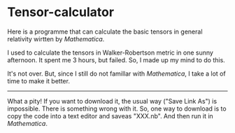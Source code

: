 Tensor-calculator
=================

Here is a programme that can calculate the basic tensors in general relativity wirtten by <i>Mathematica</i>.

I used to calculate the tensors in Walker-Robertson metric in one sunny afternoon. It spent me 3 hours, but failed.
So, I made up my mind to do this.

It's not over. But, since I still do not famillar with <i>Mathematica</i>, I take a lot of time to make it better.

<hr>

What a pity! If you want to download it, the usual way ("Save Link As") is impossible. There is something wrong with it.
So, one way to download is to copy the code into a text editor and saveas "XXX.nb". And then run it in <i>Mathematica</i>.
